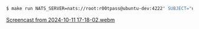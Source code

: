 ```bash
$ make run NATS_SERVER=nats://root:r00tpass@ubuntu-dev:4222" SUBJECT="user-bebebeka.alice-host-broker-kne-trigger._knative"
```

[Screencast from 2024-10-11 17-18-02.webm](https://github.com/user-attachments/assets/13dce125-f480-4250-a7c3-2202ca710d6c)
